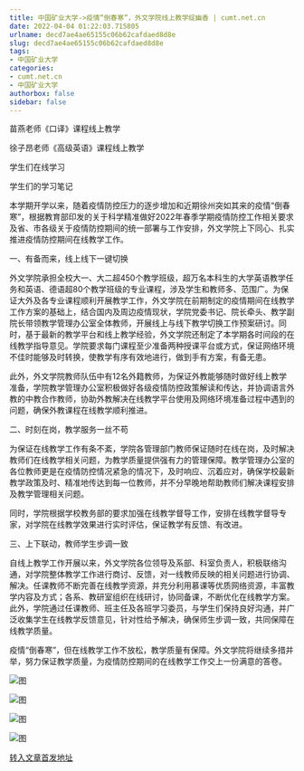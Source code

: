```yaml
---
title: 中国矿业大学->疫情“倒春寒”，外文学院线上教学绽幽香 | cumt.net.cn
date: 2022-04-04 01:22:03.715805
urlname: decd7ae4ae65155c06b62cafdaed8d8e
slug: decd7ae4ae65155c06b62cafdaed8d8e
tags: 
- 中国矿业大学
categories:
- cumt.net.cn
- 中国矿业大学
authorbox: false
sidebar: false
---
```

苗燕老师《口译》课程线上教学

徐子昂老师《高级英语》课程线上教学  

学生们在线学习

学生们的学习笔记

本学期开学以来，随着疫情防控压力的逐步增加和近期徐州突如其来的疫情“倒春寒”，根据教育部印发的关于科学精准做好2022年春季学期疫情防控工作相关要求及省、市各级关于疫情防控期间的统一部署与工作安排，外文学院上下同心、扎实推进疫情防控期间在线教学工作。

一、有备而来，线上线下一键切换


<!--more-->
外文学院承担全校大一、大二超450个教学班级，超万名本科生的大学英语教学任务和英语、德语超80个教学班级的专业课程，涉及学生和教师多、范围广。为保证大外及各专业课程顺利开展教学工作，外文学院在前期制定的疫情期间在线教学工作方案的基础上，结合国内及周边疫情现状，学院党委书记、院长牵头、教学副院长带领教学管理办公室全体教师，开展线上与线下教学切换工作预案研讨。同时，基于最新的教学平台和线上教学经验，外文学院还制定了本学期各时间段的在线教学指导意见。学院要求每门课程至少准备两种授课平台或方式，保证网络环境不佳时能够及时转换，使教学有序有效地进行，做到手有方案，有备无患。

此外，外文学院教师队伍中有12名外籍教师，为保证外教能够随时做好线上教学准备，学院教学管理办公室积极做好各级疫情防控政策解读和传达，并协调语言外教的中教合作教师，协助外教解决在线教学平台使用及网络环境准备过程中遇到的问题，确保外教课程在线教学顺利推进。

二、时刻在岗，教学服务一丝不苟

为保证在线教学工作有条不紊，学院各管理部门教师保证随时在线在岗，及时解决教师们在线教学相关问题，为教学质量提供强有力的管理保障。教学管理办公室的各位教师更是在疫情防控情况紧急的情况下，及时响应、沉着应对，确保学校最新教学政策及时、精准地传达到每一位教师，并不分早晚地帮助教师们解决课程安排及教学管理相关问题。

同时，学院根据学校教务部的要求加强在线教学督导工作，安排在线教学督导专家，对学院在线教学效果进行实时评估，保证教学有反馈、有改进。

三、上下联动，教师学生步调一致

自线上教学工作开展以来，外文学院各位领导及系部、科室负责人，积极联络沟通，对学院整体教学工作进行商讨、反馈，对一线教师反映的相关问题进行协调、解决。任课教师不断完善在线教学资源，并充分利用慕课等优质网络资源，丰富教学内容及方式；各系、教研室组织在线研讨，协同备课，不断优化在线教学方案。此外，学院通过任课教师、班主任及各班学习委员，与学生们保持良好沟通，并广泛收集学生在线教学反馈意见，针对性给予解决，确保师生步调一致，共同保障在线教学质量。

疫情“倒春寒”，但在线教学工作不放松，教学质量有保障。外文学院将继续多措并举，努力保证教学质量，为疫情防控期间的在线教学工作交上一份满意的答卷。

![图](http://xwzx.cumt.edu.cn/_upload/article/images/84/74/d663c6744b1689a7979ded0ad1f9/b9d20292-63f6-44e7-9622-a7718f98c116.jpg)

![图](http://xwzx.cumt.edu.cn/_upload/article/images/84/74/d663c6744b1689a7979ded0ad1f9/fb7bfa43-0acb-4899-b442-63daeac5f8e9.jpg)

![图](http://xwzx.cumt.edu.cn/_upload/article/images/84/74/d663c6744b1689a7979ded0ad1f9/052d50a0-0cbd-4bf8-bb6a-15e071ed5860.jpg)

![图](http://xwzx.cumt.edu.cn/_upload/article/images/84/74/d663c6744b1689a7979ded0ad1f9/c340d713-f309-4fbf-9980-9593c21efe82.jpg)

[转入文章首发地址](http://xwzx.cumt.edu.cn/77/23/c523a620323/page.htm)